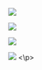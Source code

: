 <p allign = "center">
  <img src="https://github-readme-stats.vercel.app/api?username=NortonV"/>

<p allign = "center">
  <img src="https://wakatime.com/share/@b378d2d4-52d5-4f37-bf7f-f9b557a02c75/02c102c4-94b5-493d-84b1-f9d5c176b368.svg">

<p allign = "center">
  <img src="https://wakatime.com/share/@b378d2d4-52d5-4f37-bf7f-f9b557a02c75/e6f495e0-3c14-4c7d-a848-704256e2d616.svg">

<p allign = "center">
  <img src="https://wakatime.com/share/@b378d2d4-52d5-4f37-bf7f-f9b557a02c75/4c24e7a1-3153-41d9-89d7-902a517f6fbb.svg">
<\p>
